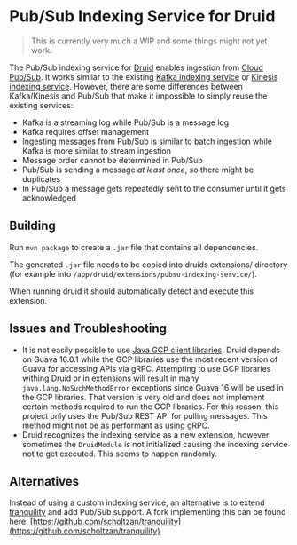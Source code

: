 # Pub/Sub Indexing Service for Druid

> This is currently very much a WIP and some things might not yet work.

The Pub/Sub indexing service for [Druid](https://github.com/apache/incubator-druid) enables ingestion from [Cloud Pub/Sub](https://cloud.google.com/pubsub/). It works similar to the existing [Kafka indexing service](https://druid.apache.org/docs/latest/development/extensions-core/kafka-ingestion) or [Kinesis indexing service](https://druid.apache.org/docs/latest/development/extensions-core/kinesis-ingestion.html). However, there are some differences between Kafka/Kinesis and Pub/Sub that make it impossible to simply reuse the existing services:
* Kafka is a streaming log while Pub/Sub is a message log
* Kafka requires offset management
* Ingesting messages from Pub/Sub is similar to batch ingestion while Kafka is more similar to stream ingestion
* Message order cannot be determined in Pub/Sub
* Pub/Sub is sending a message _at least once_, so there might be duplicates
* In Pub/Sub a message gets repeatedly sent to the consumer until it gets acknowledged

## Building

Run `mvn package` to create a `.jar` file that contains all dependencies.

The generated `.jar` file needs to be copied into druids extensions/ directory (for example into `/app/druid/extensions/pubsu-indexing-service/`).

When running druid it should automatically detect and execute this extension.

## Issues and Troubleshooting

* It is not easily possible to use [Java GCP client libraries](https://github.com/googleapis/google-cloud-java). Druid depends on Guava 16.0.1 while the GCP libraries use the most recent version of Guava for accessing APIs via gRPC. Attempting to use GCP libraries withing Druid or in extensions will result in many `java.lang.NoSuchMethodError` exceptions since Guava 16 will be used in the GCP libraries. That version is very old and does not implement certain methods required to run the GCP libraries. For this reason, this project only uses the Pub/Sub REST API for pulling messages. This method might not be as performant as using gRPC.
* Druid recognizes the indexing service as a new extension, however sometimes the `DruidModule` is not initialized causing the indexing service not to get executed. This seems to happen randomly.

## Alternatives

Instead of using a custom indexing service, an alternative is to extend [tranquility](https://github.com/druid-io/tranquility) and add Pub/Sub support. A fork implementing this can be found here: [https://github.com/scholtzan/tranquility](https://github.com/scholtzan/tranquility)
